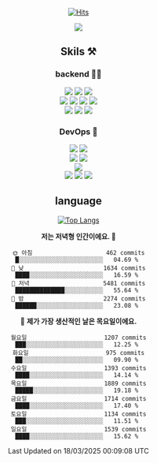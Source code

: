 <div align="center">

[![Hits](https://hits.seeyoufarm.com/api/count/incr/badge.svg?url=https%3A%2F%2Fgithub.com%2Fzxcv9203%2Fhit-counter&count_bg=%23FF7272&title_bg=%23324C2E&icon=codeigniter.svg&icon_color=%23DD5B5B&title=%EB%B0%A9%EB%AC%B8%EC%9E%90&edge_flat=false)](https://hits.seeyoufarm.com)

<a href="https://hhpluscertificateofcompletion.oopy.io/">
  <img src="https://static.spartacodingclub.kr/hanghae99/plus/completion/badge_black.svg" />
</a>

## Skils ⚒️

### backend 🧑‍💻
  
<img src="https://img.shields.io/badge/Java-FF6600?style=flat-square&logo=buymeacoffee&logoColor=white"/>
<img src="https://img.shields.io/badge/Go-0099FF?style=flat-square&logo=go&logoColor=white"/>
<img src="https://img.shields.io/badge/Kotlin-7F52FF?style=flat-square&logo=kotlin&logoColor=white"/>
  
  
<br />
  
<img src="https://img.shields.io/badge/Spring-339933?style=flat-square&logo=Spring&logoColor=white"/>
<img src="https://img.shields.io/badge/Spring Boot-339933?style=flat-square&logo=Spring Boot&logoColor=white"/>
<img src="https://img.shields.io/badge/Spring Security-339933?style=flat-square&logo=Spring Security&logoColor=white"/>
  
<img src="https://img.shields.io/badge/Spring Data JPA-339933?style=flat-square&logo=Hibernate&logoColor=white"/>

<br />
  
  <img src="https://img.shields.io/badge/mysql-0099FF?style=flat-square&logo=mysql&logoColor=white"/>
  <img src="https://img.shields.io/badge/mariadb-0099FF?style=flat-square&logo=mariadb&logoColor=white"/>
  <img src="https://img.shields.io/badge/mongoDB-47A248?style=flat-square&logo=mongodb&logoColor=white"/>
  
  
### DevOps 🚀
  
  <img src="https://img.shields.io/badge/docker-2496ED?style=flat-square&logo=docker&logoColor=white"/>
  <img src="https://img.shields.io/badge/kubernetes-326CE5?style=flat-square&logo=kubernetes&logoColor=white"/>
  
  <br />
  
  <img src="https://img.shields.io/badge/Github Actions-2088FF?style=flat-square&logo=githubactions&logoColor=white"/>
  <img src="https://img.shields.io/badge/Jenkins-D24939?style=flat-square&logo=jenkins&logoColor=white"/>
  
  
  <br />
  <img src="https://img.shields.io/badge/terraform-7B42BC?style=flat-square&logo=terraform&logoColor=white"/>
  
  <br />
  <img src="https://img.shields.io/badge/Amazon AWS-232F3E?style=flat-square&logo=Amazon AWS&logoColor=white"/>

  <img src="https://img.shields.io/badge/GCP-4285F4?style=flat-square&logo=googlecloud&logoColor=white"/>
  <img src="https://img.shields.io/badge/NCP-03C75A?style=flat-square&logo=naver&logoColor=white"/>
  
  
## language

[![Top Langs](https://github-readme-stats.vercel.app/api/top-langs/?username=zxcv9203&hide=html&exclude_repo=zxcv9203.github.io,golB&theme=grate-gatsby)](https://github.com/zxcv9203/github-readme-stats)
  
<!--START_SECTION:waka-->
**저는 저녁형 인간이에요. 🦉** 

```text
🌞 아침                     462 commits         █░░░░░░░░░░░░░░░░░░░░░░░░   04.69 % 
🌆 낮　                     1634 commits        ████░░░░░░░░░░░░░░░░░░░░░   16.59 % 
🌃 저녁                     5481 commits        ██████████████░░░░░░░░░░░   55.64 % 
🌙 밤　                     2274 commits        ██████░░░░░░░░░░░░░░░░░░░   23.08 % 
```
📅 **제가 가장 생산적인 날은 목요일이에요.** 

```text
월요일                      1207 commits        ███░░░░░░░░░░░░░░░░░░░░░░   12.25 % 
화요일                      975 commits         ██░░░░░░░░░░░░░░░░░░░░░░░   09.90 % 
수요일                      1393 commits        ████░░░░░░░░░░░░░░░░░░░░░   14.14 % 
목요일                      1889 commits        █████░░░░░░░░░░░░░░░░░░░░   19.18 % 
금요일                      1714 commits        ████░░░░░░░░░░░░░░░░░░░░░   17.40 % 
토요일                      1134 commits        ███░░░░░░░░░░░░░░░░░░░░░░   11.51 % 
일요일                      1539 commits        ████░░░░░░░░░░░░░░░░░░░░░   15.62 % 
```



 Last Updated on 18/03/2025 00:09:08 UTC
<!--END_SECTION:waka-->
  
</div>

